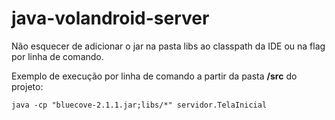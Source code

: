 # java-volandroid-server

Não esquecer de adicionar o jar na pasta libs ao classpath da IDE ou na flag por linha de comando.

Exemplo de execução por linha de comando a partir da pasta **/src** do projeto:
 

	java -cp "bluecove-2.1.1.jar;libs/*" servidor.TelaInicial
